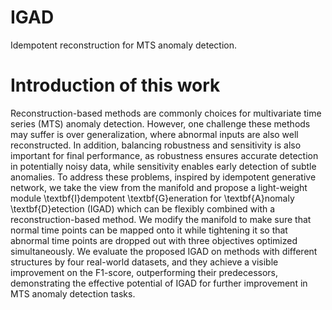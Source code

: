 # IGAD
Idempotent reconstruction for MTS anomaly detection.

# Introduction of this work
Reconstruction-based methods are commonly choices for multivariate time series (MTS) anomaly detection. However, one challenge these methods may suffer is over generalization, where abnormal inputs are also well reconstructed. In addition, balancing robustness and sensitivity is also important for final performance, as robustness ensures accurate detection in potentially noisy data, while sensitivity enables early detection of subtle anomalies. To address these problems, inspired by idempotent generative network, we take the view from the manifold and propose a light-weight module \textbf{I}dempotent \textbf{G}eneration for \textbf{A}nomaly \textbf{D}etection (IGAD) which can be flexibly combined with a reconstruction-based method. We modify the manifold to make sure that normal time points can be mapped onto it while tightening it so that abnormal time points are dropped out with three objectives optimized simultaneously. We evaluate the proposed IGAD on methods with different structures by four real-world datasets, and they achieve a visible improvement on the F1-score, outperforming their predecessors, demonstrating the effective potential of IGAD for further improvement in MTS anomaly detection tasks.


